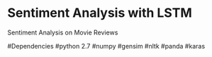 # Sentiment Analysis with LSTM 
Sentiment Analysis on Movie Reviews

#Dependencies 
#python 2.7
#numpy
#gensim 
#nltk 
#panda 
#karas 
